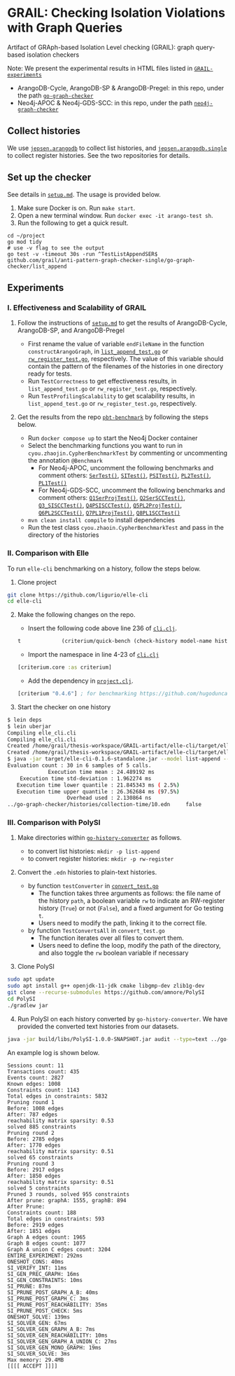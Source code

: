 # GRAIL: Checking Isolation Violations with Graph Queries

Artifact of GRAph-based Isolation Level checking (GRAIL): graph query-based isolation checkers

Note: We present the experimental results in HTML files listed in [`GRAIL-experiments`](./GRAIL-experiments/)

- ArangoDB-Cycle, ArangoDB-SP & ArangoDB-Pregel: in this repo, under the path [`go-graph-checker`](./go-graph-checker/)
- Neo4j-APOC & Neo4j-GDS-SCC: in this repo, under the path [`neo4j-graph-checker`](./neo4j-graph-checker/)

## Collect histories

We use [`jepsen.arangodb`](./jepsen.arangodb) to collect list histories, and [`jepsen.arangodb.single`](./jepsen.arangodb.single) to collect register histories. See the two repositories for details.

## Set up the checker

See details in [`setup.md`](./docs/setup.md). The usage is provided below.

1. Make sure Docker is on. Run `make start`.
2. Open a new terminal window. Run `docker exec -it arango-test sh`.
3. Run the following to get a quick result.

```shell
cd ~/project
go mod tidy
# use -v flag to see the output
go test -v -timeout 30s -run ^TestListAppendSER$ github.com/grail/anti-pattern-graph-checker-single/go-graph-checker/list_append
```

## Experiments

### I. Effectiveness and Scalability of GRAIL

1. Follow the instructions of [`setup.md`](./docs/setup.md) to get the results of ArangoDB-Cycle, ArangoDB-SP, and ArangoDB-Pregel
   - First rename the value of variable `endFileName` in the function `constructArangoGraph`, in [`list_append_test.go`](./go-graph-checker/list_append/list_append_test.go) or [`rw_register_test.go`](./go-graph-checker/rw_register/rw_register_test.go), respectively. The value of this variable should contain the pattern of the filenames of the histories in one directory ready for tests.
   - Run `TestCorrectness` to get effectiveness results, in `list_append_test.go` or `rw_register_test.go`, respectively.
   - Run `TestProfilingScalability` to get scalability results, in `list_append_test.go` or `rw_register_test.go`, respectively.

2. Get the results from the repo [`pbt-benchmark`](https://github.com/JINZhao2000/pbt-benchmark/blob/20a236e15e76c91ec5b7cec8b2a3359ae325154f) by following the steps below.
   - Run `docker compose up` to start the Neo4j Docker container
   - Select the benchmarking functions you want to run in `cyou.zhaojin.CypherBenchmarkTest` by commenting or uncommenting the annotation `@Benchmark`
     - For Neo4j-APOC, uncomment the following benchmarks and comment others: [`SerTest()`](https://github.com/JINZhao2000/pbt-benchmark/blob/20a236e15e76c91ec5b7cec8b2a3359ae325154f/src/test/java/cyou/zhaojin/CypherBenchmarkTest.java#L43), [`SITest()`](https://github.com/JINZhao2000/pbt-benchmark/blob/20a236e15e76c91ec5b7cec8b2a3359ae325154f/src/test/java/cyou/zhaojin/CypherBenchmarkTest.java#L50), [`PSITest()`](https://github.com/JINZhao2000/pbt-benchmark/blob/20a236e15e76c91ec5b7cec8b2a3359ae325154f/src/test/java/cyou/zhaojin/CypherBenchmarkTest.java#L82), [`PL2Test()`](https://github.com/JINZhao2000/pbt-benchmark/blob/20a236e15e76c91ec5b7cec8b2a3359ae325154f/src/test/java/cyou/zhaojin/CypherBenchmarkTest.java#L100), [`PL1Test()`](https://github.com/JINZhao2000/pbt-benchmark/blob/20a236e15e76c91ec5b7cec8b2a3359ae325154f/src/test/java/cyou/zhaojin/CypherBenchmarkTest.java#L107)
     - For Neo4j-GDS-SCC, uncomment the following benchmarks and comment others: [`Q1SerProjTest()`](https://github.com/JINZhao2000/pbt-benchmark/blob/20a236e15e76c91ec5b7cec8b2a3359ae325154f/src/test/java/cyou/zhaojin/CypherBenchmarkTest.java#L114), [`Q2SerSCCTest()`](https://github.com/JINZhao2000/pbt-benchmark/blob/20a236e15e76c91ec5b7cec8b2a3359ae325154f/src/test/java/cyou/zhaojin/CypherBenchmarkTest.java#L122), [`Q3_SISCCTest()`](https://github.com/JINZhao2000/pbt-benchmark/blob/20a236e15e76c91ec5b7cec8b2a3359ae325154f/src/test/java/cyou/zhaojin/CypherBenchmarkTest.java#L129), [`Q4PSISCCTest()`](https://github.com/JINZhao2000/pbt-benchmark/blob/20a236e15e76c91ec5b7cec8b2a3359ae325154f/src/test/java/cyou/zhaojin/CypherBenchmarkTest.java#L164), [`Q5PL2ProjTest()`](https://github.com/JINZhao2000/pbt-benchmark/blob/20a236e15e76c91ec5b7cec8b2a3359ae325154f/src/test/java/cyou/zhaojin/CypherBenchmarkTest.java#L184), [`Q6PL2SCCTest()`](https://github.com/JINZhao2000/pbt-benchmark/blob/20a236e15e76c91ec5b7cec8b2a3359ae325154f/src/test/java/cyou/zhaojin/CypherBenchmarkTest.java#L192), [`Q7PL1ProjTest()`](https://github.com/JINZhao2000/pbt-benchmark/blob/20a236e15e76c91ec5b7cec8b2a3359ae325154f/src/test/java/cyou/zhaojin/CypherBenchmarkTest.java#L199), [`Q8PL1SCCTest()`](https://github.com/JINZhao2000/pbt-benchmark/blob/20a236e15e76c91ec5b7cec8b2a3359ae325154f/src/test/java/cyou/zhaojin/CypherBenchmarkTest.java#LL207C17-L207C29)
   - `mvn clean install compile` to install dependencies
   - Run the test class `cyou.zhaoin.CypherBenchmarkTest` and pass in the directory of the histories

### II. Comparison with Elle

To run `elle-cli` benchmarking on a history, follow the steps below.

1. Clone project

```bash
git clone https://github.com/ligurio/elle-cli
cd elle-cli
```

2. Make the following changes on the repo.

   - Insert the following code above line 236 of [`cli.clj`](https://github.com/ligurio/elle-cli/blob/a36790c1973360792ce455282894fadaeb58796a/src/elle_cli/cli.clj#L236).

   ```clojure
   t             (criterium/quick-bench (check-history model-name history options))
   ```

   - Import the namespace in line 4-23 of [`cli.clj`](https://github.com/ligurio/elle-cli/blob/a36790c1973360792ce455282894fadaeb58796a/src/elle_cli/cli.clj#L4)

   ```clojure
   [criterium.core :as criterium]
   ```

   - Add the dependency in [`project.clj`](https://github.com/ligurio/elle-cli/blob/a36790c1973360792ce455282894fadaeb58796a/project.clj).

   ```clojure
   [criterium "0.4.6"] ; for benchmarking https://github.com/hugoduncan/criterium
   ```

3. Start the checker on one history

```bash
$ lein deps
$ lein uberjar
Compiling elle_cli.cli
Compiling elle_cli.cli
Created /home/grail/thesis-workspace/GRAIL-artifact/elle-cli/target/elle-cli-0.1.6.jar
Created /home/grail/thesis-workspace/GRAIL-artifact/elle-cli/target/elle-cli-0.1.6-standalone.jar
$ java -jar target/elle-cli-0.1.6-standalone.jar --model list-append --consistency-models serializable ../go-graph-checker/histories/collection-time/10.edn
Evaluation count : 30 in 6 samples of 5 calls.
             Execution time mean : 24.489192 ms
    Execution time std-deviation : 1.962274 ms
   Execution time lower quantile : 21.845343 ms ( 2.5%)
   Execution time upper quantile : 26.362684 ms (97.5%)
                   Overhead used : 2.130864 ns
../go-graph-checker/histories/collection-time/10.edn     false
```

### III. Comparison with PolySI

1. Make directories within [`go-history-converter`](./go-history-converter) as follows.
   - to convert list histories: `mkdir -p list-append`
   - to convert register histories: `mkdir -p rw-register`

2. Convert the `.edn` histories to plain-text histories.
   - by function `testConverter` in [`convert_test.go`](./go-history-converter/converter_test.go)
     - The function takes three arguments as follows: the file name of the history `path`, a boolean variable `rw` to indicate an RW-register history (`True`) or not (`False`), and a fixed argument for Go testing `t`.
     - Users need to modify the path, linking it to the correct file.
   - by function `TestConvertsAll` in `convert_test.go`
     - The function iterates over all files to convert them.
     - Users need to define the loop, modify the path of the directory, and also toggle the `rw` boolean variable if necessary
  
3. Clone PolySI

```bash
sudo apt update
sudo apt install g++ openjdk-11-jdk cmake libgmp-dev zlib1g-dev
git clone --recurse-submodules https://github.com/amnore/PolySI
cd PolySI
./gradlew jar
```

4. Run PolySI on each history converted by `go-history-converter`. We have provided the converted text histories from our datasets.

```bash
java -jar build/libs/PolySI-1.0.0-SNAPSHOT.jar audit --type=text ../go-history-converter/collection-time/10.txt &> polysi.log
```

An example log is shown below.

```
Sessions count: 11
Transactions count: 435
Events count: 2827
Known edges: 1008
Constraints count: 1143
Total edges in constraints: 5832
Pruning round 1
Before: 1008 edges
After: 787 edges
reachability matrix sparsity: 0.53
solved 885 constraints
Pruning round 2
Before: 2785 edges
After: 1770 edges
reachability matrix sparsity: 0.51
solved 65 constraints
Pruning round 3
Before: 2917 edges
After: 1850 edges
reachability matrix sparsity: 0.51
solved 5 constraints
Pruned 3 rounds, solved 955 constraints
After prune: graphA: 1555, graphB: 894
After Prune:
Constraints count: 188
Total edges in constraints: 593
Before: 2919 edges
After: 1851 edges
Graph A edges count: 1965
Graph B edges count: 1077
Graph A union C edges count: 3204
ENTIRE_EXPERIMENT: 292ms
ONESHOT_CONS: 40ms
SI_VERIFY_INT: 11ms
SI_GEN_PREC_GRAPH: 16ms
SI_GEN_CONSTRAINTS: 10ms
SI_PRUNE: 87ms
SI_PRUNE_POST_GRAPH_A_B: 40ms
SI_PRUNE_POST_GRAPH_C: 3ms
SI_PRUNE_POST_REACHABILITY: 35ms
SI_PRUNE_POST_CHECK: 5ms
ONESHOT_SOLVE: 139ms
SI_SOLVER_GEN: 67ms
SI_SOLVER_GEN_GRAPH_A_B: 7ms
SI_SOLVER_GEN_REACHABILITY: 10ms
SI_SOLVER_GEN_GRAPH_A_UNION_C: 27ms
SI_SOLVER_GEN_MONO_GRAPH: 19ms
SI_SOLVER_SOLVE: 3ms
Max memory: 29.4MB
[[[[ ACCEPT ]]]]
```
